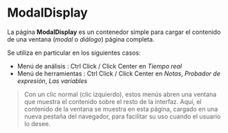 # ModalDisplay

La página **ModalDisplay** es un contenedor simple para cargar el contenido de una ventana (*modal* o *diálogo*) página completa.

Se utiliza en particular en los siguientes casos:
- Menú de análisis : Ctrl Click / Click Center en *Tiempo real*
- Menú de herramientas : Ctrl Click / Click Center en *Notas*, *Probador de expresión*, *Las variables*

> Con un clic normal (clic izquierdo), estos menús abren una ventana que muestra el contenido sobre el resto de la interfaz. Aquí, el contenido de la ventana se muestra en esta página, cargado en una nueva pestaña del navegador, para facilitar su uso cuando el usuario lo desee.
